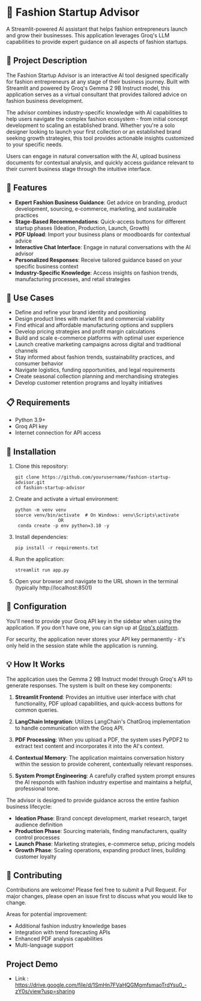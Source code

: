 # 🧵 Fashion Startup Advisor

A Streamlit-powered AI assistant that helps fashion entrepreneurs launch and grow their businesses. This application leverages Groq's LLM capabilities to provide expert guidance on all aspects of fashion startups.

## 📝 Project Description

The Fashion Startup Advisor is an interactive AI tool designed specifically for fashion entrepreneurs at any stage of their business journey. Built with Streamlit and powered by Groq's Gemma 2 9B Instruct model, this application serves as a virtual consultant that provides tailored advice on fashion business development.

The advisor combines industry-specific knowledge with AI capabilities to help users navigate the complex fashion ecosystem - from initial concept development to scaling an established brand. Whether you're a solo designer looking to launch your first collection or an established brand seeking growth strategies, this tool provides actionable insights customized to your specific needs.

Users can engage in natural conversation with the AI, upload business documents for contextual analysis, and quickly access guidance relevant to their current business stage through the intuitive interface.

## 🌟 Features

- **Expert Fashion Business Guidance**: Get advice on branding, product development, sourcing, e-commerce, marketing, and sustainable practices
- **Stage-Based Recommendations**: Quick-access buttons for different startup phases (Ideation, Production, Launch, Growth)
- **PDF Upload**: Import your business plans or moodboards for contextual advice
- **Interactive Chat Interface**: Engage in natural conversations with the AI advisor
- **Personalized Responses**: Receive tailored guidance based on your specific business context
- **Industry-Specific Knowledge**: Access insights on fashion trends, manufacturing processes, and retail strategies

## 🚀 Use Cases

- Define and refine your brand identity and positioning
- Design product lines with market fit and commercial viability
- Find ethical and affordable manufacturing options and suppliers
- Develop pricing strategies and profit margin calculations
- Build and scale e-commerce platforms with optimal user experience
- Launch creative marketing campaigns across digital and traditional channels
- Stay informed about fashion trends, sustainability practices, and consumer behavior
- Navigate logistics, funding opportunities, and legal requirements
- Create seasonal collection planning and merchandising strategies
- Develop customer retention programs and loyalty initiatives

## 📋 Requirements

- Python 3.9+
- Groq API key
- Internet connection for API access

## 🔧 Installation

1. Clone this repository:
   ```
   git clone https://github.com/yourusername/fashion-startup-advisor.git
   cd fashion-startup-advisor
   ```

2. Create and activate a virtual environment:
   ```
   python -m venv venv
   source venv/bin/activate  # On Windows: venv\Scripts\activate
                   OR
    conda create -p env python=3.10 -y
   ```

3. Install dependencies:
   ```
   pip install -r requirements.txt
   ```

4. Run the application:
   ```
   streamlit run app.py
   ```

5. Open your browser and navigate to the URL shown in the terminal (typically http://localhost:8501)

## 🔑 Configuration

You'll need to provide your Groq API key in the sidebar when using the application. If you don't have one, you can sign up at [Groq's platform](https://console.groq.com/).

For security, the application never stores your API key permanently - it's only held in the session state while the application is running.

## 💡 How It Works

The application uses the Gemma 2 9B Instruct model through Groq's API to generate responses. The system is built on these key components:

1. **Streamlit Frontend**: Provides an intuitive user interface with chat functionality, PDF upload capabilities, and quick-access buttons for common queries.

2. **LangChain Integration**: Utilizes LangChain's ChatGroq implementation to handle communication with the Groq API.

3. **PDF Processing**: When you upload a PDF, the system uses PyPDF2 to extract text content and incorporates it into the AI's context.

4. **Contextual Memory**: The application maintains conversation history within the session to provide coherent, contextually relevant responses.

5. **System Prompt Engineering**: A carefully crafted system prompt ensures the AI responds with fashion industry expertise and maintains a helpful, professional tone.

The advisor is designed to provide guidance across the entire fashion business lifecycle:

- **Ideation Phase**: Brand concept development, market research, target audience definition
- **Production Phase**: Sourcing materials, finding manufacturers, quality control processes
- **Launch Phase**: Marketing strategies, e-commerce setup, pricing models
- **Growth Phase**: Scaling operations, expanding product lines, building customer loyalty

## 🤝 Contributing

Contributions are welcome! Please feel free to submit a Pull Request. For major changes, please open an issue first to discuss what you would like to change.

Areas for potential improvement:
- Additional fashion industry knowledge bases
- Integration with trend forecasting APIs
- Enhanced PDF analysis capabilities
- Multi-language support

## Project Demo
- Link : https://drive.google.com/file/d/1SmHn7FVaHQGMgmfsmaoTrdYsu0_-zY0s/view?usp=sharing
